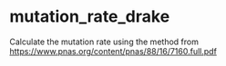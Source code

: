# mutation_rate_drake
Calculate the mutation rate using the method from https://www.pnas.org/content/pnas/88/16/7160.full.pdf

